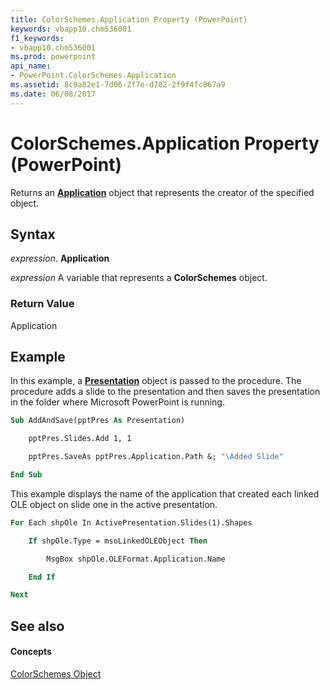 ```yaml
---
title: ColorSchemes.Application Property (PowerPoint)
keywords: vbapp10.chm536001
f1_keywords:
- vbapp10.chm536001
ms.prod: powerpoint
api_name:
- PowerPoint.ColorSchemes.Application
ms.assetid: 8c9a82e1-7d06-2f7e-d782-2f9f4fc867a9
ms.date: 06/08/2017
---
```



# ColorSchemes.Application Property (PowerPoint)

Returns an  **[Application](PowerPoint.Application.md)** object that represents the creator of the specified object.


## Syntax

 _expression_. **Application**

 _expression_ A variable that represents a **ColorSchemes** object.


### Return Value

Application


## Example

In this example, a  **[Presentation](PowerPoint.Presentation.md)** object is passed to the procedure. The procedure adds a slide to the presentation and then saves the presentation in the folder where Microsoft PowerPoint is running.


```vb
Sub AddAndSave(pptPres As Presentation)

    pptPres.Slides.Add 1, 1

    pptPres.SaveAs pptPres.Application.Path &; "\Added Slide"

End Sub
```

This example displays the name of the application that created each linked OLE object on slide one in the active presentation.




```vb
For Each shpOle In ActivePresentation.Slides(1).Shapes

    If shpOle.Type = msoLinkedOLEObject Then

        MsgBox shpOle.OLEFormat.Application.Name

    End If

Next
```


## See also


#### Concepts


[ColorSchemes Object](PowerPoint.ColorSchemes.md)

